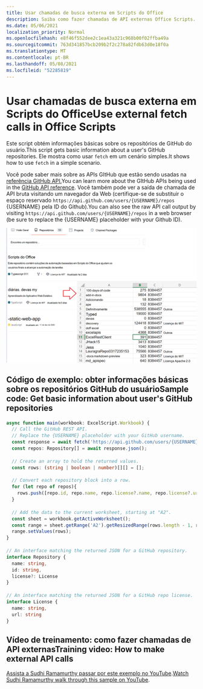 ```yaml
---
title: Usar chamadas de busca externa em Scripts do Office
description: Saiba como fazer chamadas de API externas Office Scripts.
ms.date: 05/06/2021
localization_priority: Normal
ms.openlocfilehash: e8f46f552dee2c1ea43a321c968b00f02ffba49a
ms.sourcegitcommit: 763d341857bcb209b2f2c278a82fdb63d0e18f0a
ms.translationtype: MT
ms.contentlocale: pt-BR
ms.lasthandoff: 05/08/2021
ms.locfileid: "52285819"
---
```

# <a name="use-external-fetch-calls-in-office-scripts"></a><span data-ttu-id="af7dd-103">Usar chamadas de busca externa em Scripts do Office</span><span class="sxs-lookup"><span data-stu-id="af7dd-103">Use external fetch calls in Office Scripts</span></span>

<span data-ttu-id="af7dd-104">Este script obtém informações básicas sobre os repositórios de GitHub do usuário.</span><span class="sxs-lookup"><span data-stu-id="af7dd-104">This script gets basic information about a user's GitHub repositories.</span></span> <span data-ttu-id="af7dd-105">Ele mostra como usar `fetch` em um cenário simples.</span><span class="sxs-lookup"><span data-stu-id="af7dd-105">It shows how to use `fetch` in a simple scenario.</span></span>

<span data-ttu-id="af7dd-106">Você pode saber mais sobre as APIs GItHub que estão sendo usadas na [referência GitHub API.](https://docs.github.com/rest/reference/repos#list-repositories-for-a-user)</span><span class="sxs-lookup"><span data-stu-id="af7dd-106">You can learn more about the GItHub APIs being used in the [GitHub API reference](https://docs.github.com/rest/reference/repos#list-repositories-for-a-user).</span></span> <span data-ttu-id="af7dd-107">Você também pode ver a saída de chamada de API bruta visitando um navegador da Web (certifique-se de substituir o espaço reservado `https://api.github.com/users/{USERNAME}/repos` {USERNAME} pela ID do Github).</span><span class="sxs-lookup"><span data-stu-id="af7dd-107">You can also see the raw API call output by visiting `https://api.github.com/users/{USERNAME}/repos` in a web browser (be sure to replace the {USERNAME} placeholder with your Github ID).</span></span>

![Obter exemplo de informações de repositórios](../../images/git.png)

## <a name="sample-code-get-basic-information-about-users-github-repositories"></a><span data-ttu-id="af7dd-109">Código de exemplo: obter informações básicas sobre os repositórios GitHub do usuário</span><span class="sxs-lookup"><span data-stu-id="af7dd-109">Sample code: Get basic information about user's GitHub repositories</span></span>

```TypeScript
async function main(workbook: ExcelScript.Workbook) {
  // Call the GitHub REST API.
  // Replace the {USERNAME} placeholder with your GitHub username.
  const response = await fetch('https://api.github.com/users/{USERNAME}/repos');
  const repos: Repository[] = await response.json();
  
  // Create an array to hold the returned values.
  const rows: (string | boolean | number)[][] = [];

  // Convert each repository block into a row.
  for (let repo of repos){ 
    rows.push([repo.id, repo.name, repo.license?.name, repo.license?.url])
  }

  // Add the data to the current worksheet, starting at "A2".
  const sheet = workbook.getActiveWorksheet();
  const range = sheet.getRange('A2').getResizedRange(rows.length - 1, rows[0].length - 1);
  range.setValues(rows);
}

// An interface matching the returned JSON for a GitHub repository.
interface Repository {
  name: string,
  id: string,
  license?: License 
}

// An interface matching the returned JSON for a GitHub repo license.
interface License {
  name: string,
  url: string
}
```

## <a name="training-video-how-to-make-external-api-calls"></a><span data-ttu-id="af7dd-110">Vídeo de treinamento: como fazer chamadas de API externas</span><span class="sxs-lookup"><span data-stu-id="af7dd-110">Training video: How to make external API calls</span></span>

<span data-ttu-id="af7dd-111">[Assista a Sudhi Ramamurthy passar por este exemplo no YouTube](https://youtu.be/fulP29J418E).</span><span class="sxs-lookup"><span data-stu-id="af7dd-111">[Watch Sudhi Ramamurthy walk through this sample on YouTube](https://youtu.be/fulP29J418E).</span></span>
